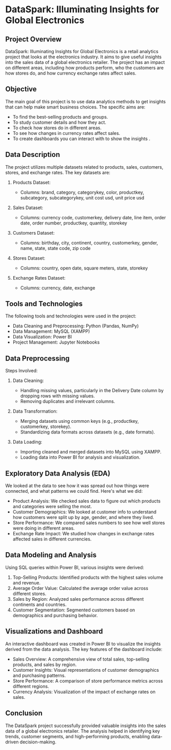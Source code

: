 DataSpark: Illuminating Insights for Global Electronics
========================================================

Project Overview
----------------
DataSpark: Illuminating Insights for Global Electronics is a retail analytics project that looks at the electronics industry. It aims to give useful insights into the sales data of a global electronics retailer. The project has an impact on different areas, including how products perform, who the customers are how stores do, and how currency exchange rates affect sales.

Objective
---------
The main goal of this project is to use data analytics methods to get insights that can help make smart business choices. The specific aims are:

- To find the best-selling products and groups.
- To study customer details and how they act.
- To check how stores do in different areas.
- To see how changes in currency rates affect sales.
- To create dashboards you can interact with to show the insights .

Data Description
----------------
The project utilizes multiple datasets related to products, sales, customers, stores, and exchange rates. The key datasets are:

1. Products Dataset:
   - Columns: brand, category, categorykey, color, productkey, subcategory, subcategorykey, unit cost usd, unit price usd

2. Sales Dataset:
   - Columns: currency code, customerkey, delivery date, line item, order date, order number, productkey, quantity, storekey

3. Customers Dataset:
   - Columns: birthday, city, continent, country, customerkey, gender, name, state, state code, zip code

4. Stores Dataset:
   - Columns: country, open date, square meters, state, storekey

5. Exchange Rates Dataset:
   - Columns: currency, date, exchange

Tools and Technologies
----------------------
The following tools and technologies were used in the project:

- Data Cleaning and Preprocessing: Python (Pandas, NumPy)
- Data Management: MySQL (XAMPP)
- Data Visualization: Power BI
- Project Management: Jupyter Notebooks

Data Preprocessing
------------------
Steps Involved:

1. Data Cleaning:
   - Handling missing values, particularly in the Delivery Date column by dropping rows with missing values.
   - Removing duplicates and irrelevant columns.

2. Data Transformation:
   - Merging datasets using common keys (e.g., productkey, customerkey, storekey).
   - Standardizing data formats across datasets (e.g., date formats).

3. Data Loading:
   - Importing cleaned and merged datasets into MySQL using XAMPP.
   - Loading data into Power BI for analysis and visualization.

Exploratory Data Analysis (EDA)
-------------------------------
We looked at the data to see how it was spread out how things were connected, and what patterns we could find. Here's what we did:

- Product Analysis: We checked sales data to figure out which products and categories were selling the most.
- Customer Demographics: We looked at customer info to understand how customers were split up by age, gender, and where they lived.
- Store Performance: We compared sales numbers to see how well stores were doing in different areas.
- Exchange Rate Impact: We studied how changes in exchange rates affected sales in different currencies.


Data Modeling and Analysis
--------------------------
Using SQL queries within Power BI, various insights were derived:

1. Top-Selling Products: Identified products with the highest sales volume and revenue.
2. Average Order Value: Calculated the average order value across different stores.
3. Sales by Region: Analyzed sales performance across different continents and countries.
4. Customer Segmentation: Segmented customers based on demographics and purchasing behavior.

Visualizations and Dashboard
----------------------------
An interactive dashboard was created in Power BI to visualize the insights derived from the data analysis. The key features of the dashboard include:

- Sales Overview: A comprehensive view of total sales, top-selling products, and sales by region.
- Customer Insights: Visual representations of customer demographics and purchasing patterns.
- Store Performance: A comparison of store performance metrics across different regions.
- Currency Analysis: Visualization of the impact of exchange rates on sales.

Conclusion
----------
The DataSpark project successfully provided valuable insights into the sales data of a global electronics retailer. The analysis helped in identifying key trends, customer segments, and high-performing products, enabling data-driven decision-making.
